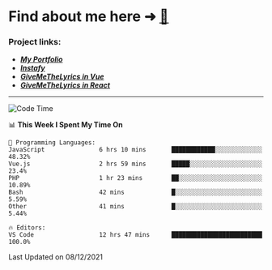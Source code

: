 # Find about me here ➜ [🧑](https://pauabella.dev)

### Project links:
- ***[My Portfolio](https://pauabella.dev)***
- ***[Instafy](https://instafy.me)***
- ***[GiveMeTheLyrics in Vue](https://lyrics.pauabella.dev)***
- ***[GiveMeTheLyrics in React](https://pauabella.dev/GiveMeTheLyrics)***

---
<!--START_SECTION:waka-->
![Code Time](http://img.shields.io/badge/Code%20Time-720%20hrs%2027%20mins-blue)

📊 **This Week I Spent My Time On** 

```text
💬 Programming Languages: 
JavaScript               6 hrs 10 mins       ████████████░░░░░░░░░░░░░   48.32% 
Vue.js                   2 hrs 59 mins       █████░░░░░░░░░░░░░░░░░░░░   23.4% 
PHP                      1 hr 23 mins        ██░░░░░░░░░░░░░░░░░░░░░░░   10.89% 
Bash                     42 mins             █░░░░░░░░░░░░░░░░░░░░░░░░   5.59% 
Other                    41 mins             █░░░░░░░░░░░░░░░░░░░░░░░░   5.44%

🔥 Editors: 
VS Code                  12 hrs 47 mins      █████████████████████████   100.0%

```


 Last Updated on 08/12/2021
<!--END_SECTION:waka-->
